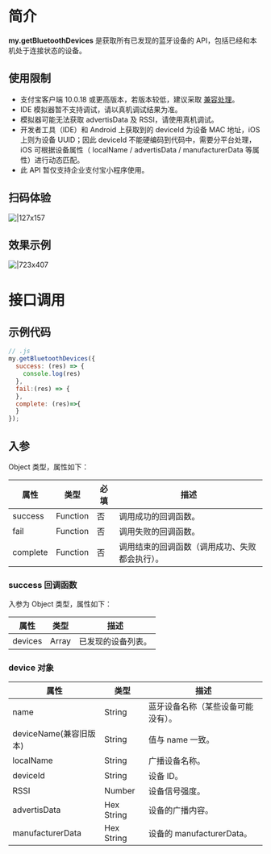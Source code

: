 
# 简介
**my.getBluetoothDevices** 是获取所有已发现的蓝牙设备的 API，包括已经和本机处于连接状态的设备。

## 使用限制

- 支付宝客户端 10.0.18 或更高版本，若版本较低，建议采取 [兼容处理](/mini/framework/compatibility)。
- IDE 模拟器暂不支持调试，请以真机调试结果为准。
- 模拟器可能无法获取 advertisData 及 RSSI，请使用真机调试。
- 开发者工具（IDE）和 Android 上获取到的 deviceId 为设备 MAC 地址，iOS 上则为设备 UUID；因此 deviceId 不能硬编码到代码中，需要分平台处理，iOS 可根据设备属性（ localName / advertisData / manufacturerData 等属性）进行动态匹配。
- 此 API 暂仅支持企业支付宝小程序使用。

## 扫码体验
![|127x157](https://gw.alipayobjects.com/zos/skylark-tools/public/files/ab33cf1b17326739dc8818043221f0e9.jpeg#align=left&display=inline&height=157&margin=%5Bobject%20Object%5D&originHeight=157&originWidth=127&status=done&style=stroke&width=127)

## 效果示例
![|723x407](https://gw.alipayobjects.com/zos/skylark-tools/public/files/5b9e1c045d09dd9f641655bb70f317ec.png#align=left&display=inline&height=420&margin=%5Bobject%20Object%5D&originHeight=720&originWidth=1280&status=done&style=stroke&width=746)

# 接口调用

## 示例代码
```javascript
// .js
my.getBluetoothDevices({
  success: (res) => {
    console.log(res)
  },
  fail:(res) => {
  },
  complete: (res)=>{
  }
});
```

## 入参
Object 类型，属性如下：

| **属性** | **类型** | **必填** | **描述** |
| --- | --- | --- | --- |
| success | Function | 否 | 调用成功的回调函数。 |
| fail | Function | 否 | 调用失败的回调函数。 |
| complete | Function | 否 | 调用结束的回调函数（调用成功、失败都会执行）。 |


### success 回调函数
入参为 Object 类型，属性如下：

| **属性** | **类型** | **描述** |
| --- | --- | --- |
| devices | Array | 已发现的设备列表。 |


### device 对象
| **属性** | **类型** | **描述** |
| --- | --- | --- |
| name | String | 蓝牙设备名称（某些设备可能没有）。 |
| deviceName(兼容旧版本) | String | 值与 name 一致。 |
| localName | String | 广播设备名称。 |
| deviceId | String | 设备 ID。 |
| RSSI | Number | 设备信号强度。 |
| advertisData | Hex String | 设备的广播内容。 |
| manufacturerData | Hex String | 设备的 manufacturerData。 |

